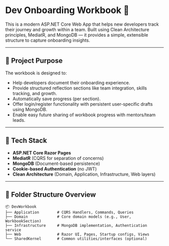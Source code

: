 # Dev Onboarding Workbook 📘

This is a modern ASP.NET Core Web App that helps new developers track their journey and growth within a team. Built using Clean Architecture principles, MediatR, and MongoDB — it provides a simple, extensible structure to capture onboarding insights.

---

## 🚀 Project Purpose

The workbook is designed to:
- Help developers document their onboarding experience.
- Provide structured reflection sections like team integration, skills tracking, and growth.
- Automatically save progress (per section).
- Offer login/register functionality with persistent user-specific drafts using MongoDB.
- Enable easy future sharing of workbook progress with mentors/team leads.

---

## 🧱 Tech Stack

- **ASP.NET Core Razor Pages**
- **MediatR** (CQRS for separation of concerns)
- **MongoDB** (Document-based persistence)
- **Cookie-based Authentication** (no JWT)
- **Clean Architecture** (Domain, Application, Infrastructure, Web layers)

---

## 📁 Folder Structure Overview

```plaintext
📦 DevWorkbook
├── Application        # CQRS Handlers, Commands, Queries
├── Domain             # Core domain models (e.g., User, WorkbookSection)
├── Infrastructure     # MongoDB implementation, Authentication service
├── Web                # Razor UI, Pages, Startup configs, Views
└── SharedKernel       # Common utilities/interfaces (optional)
